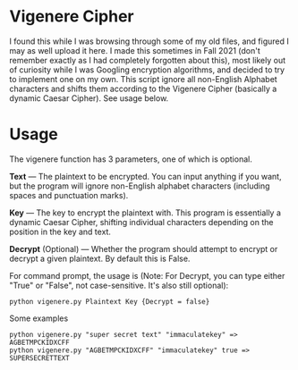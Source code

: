 # Vigenere Cipher
I found this while I was browsing through some of my old files, and figured I may as well upload it here. I made this sometimes in Fall 2021 (don't remember exactly as I had completely forgotten about this), most likely out of curiosity while I was Googling encryption algorithms, and decided to try to implement one on my own. This script ignore all non-English Alphabet characters and shifts them according to the Vigenere Cipher (basically a dynamic Caesar Cipher). See usage below.

# Usage

The vigenere function has 3 parameters, one of which is optional.

**Text** — The plaintext to be encrypted. You can input anything if you want, but the program will ignore non-English alphabet characters (including spaces and punctuation marks).

**Key** — The key to encrypt the plaintext with. This program is essentially a dynamic Caesar Cipher, shifting individual characters depending on the position in the key and text.

**Decrypt** (Optional) — Whether the program should attempt to encrypt or decrypt a given plaintext. By default this is False.

For command prompt, the usage is (Note: For Decrypt, you can type either "True" or "False", not case-sensitive. It's also still optional):
```
python vigenere.py Plaintext Key {Decrypt = false}
```
Some examples
```
python vigenere.py "super secret text" "immaculatekey" => AGBETMPCKIDXCFF
python vigenere.py "AGBETMPCKIDXCFF" "immaculatekey" true => SUPERSECRETTEXT
```
